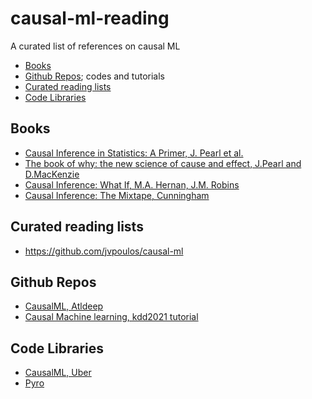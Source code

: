 # causal-ml-reading
A curated list of references on causal ML

* [Books](#books)
* [Github Repos](#gh); codes and tutorials
* [Curated reading lists](#readings)
* [Code Libraries](#libraries)

## <div id='books'>Books</div>
* [Causal Inference in Statistics: A Primer, J. Pearl et al.](http://bayes.cs.ucla.edu/PRIMER/)
* [The book of why: the new science of cause and effect, J.Pearl and D.MacKenzie](http://bayes.cs.ucla.edu/WHY/)
* [Causal Inference: What If, M.A. Hernan, J.M. Robins](https://cdn1.sph.harvard.edu/wp-content/uploads/sites/1268/2019/10/ci_hernanrobins_1oct19.pdf)
* [Causal Inference: The Mixtape, Cunningham](https://mixtape.scunning.com/)


## <div id='readings'>Curated reading lists</div>
* https://github.com/jvpoulos/causal-ml


## <div id='gh'>Github Repos</div>
* [CausalML, Atldeep](https://github.com/altdeep/causalML)
* [Causal Machine learning, kdd2021 tutorial](https://github.com/causal-machine-learning/kdd2021-tutorial)

## <div id='libraries'>Code Libraries</div>
* [CausalML, Uber](https://github.com/uber/causalml)
* [Pyro](https://github.com/pyro-ppl/pyro)
